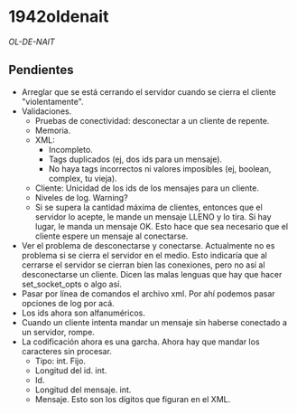 # 1942oldenait
_OL-DE-NAIT_

## Pendientes

- Arreglar que se está cerrando el servidor cuando se cierra el cliente "violentamente".
- Validaciones.
  - Pruebas de conectividad: desconectar a un cliente de repente.
  - Memoria.
  - XML:
    - Incompleto.
    - Tags duplicados (ej, dos ids para un mensaje).
    - No haya tags incorrectos ni valores imposibles (ej, boolean, complex, tu vieja).
  - Cliente: Unicidad de los ids de los mensajes para un cliente.
  - Niveles de log. Warning?
  - Si se supera la cantidad máxima de clientes, entonces que el servidor lo acepte, le mande un mensaje LLENO y lo tira. Si hay lugar, le manda un mensaje OK. Esto hace que sea necesario que el cliente espere un mensaje al conectarse.
- Ver el problema de desconectarse y conectarse. Actualmente no es problema si se cierra el servidor en el medio. Esto indicaría que al cerrarse el servidor se cierran bien las conexiones, pero no así al desconectarse un cliente. Dicen las malas lenguas que hay que hacer set_socket_opts o algo así.
- Pasar por línea de comandos el archivo xml. Por ahí podemos pasar opciones de log por acá.
- Los ids ahora son alfanuméricos.
- Cuando un cliente intenta mandar un mensaje sin haberse conectado a un servidor, rompe.
- La codificación ahora es una garcha. Ahora hay que mandar los caracteres sin procesar.
  - Tipo: int. Fijo.
  - Longitud del id. int.
  - Id.
  - Longitud del mensaje. int.
  - Mensaje. Esto son los dígitos que figuran en el XML.
